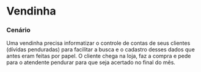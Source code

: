 # Vendinha
<h3>Cenário</h3>
Uma vendinha precisa informatizar o controle de contas de seus clientes (dívidas penduradas)
para facilitar a busca e o cadastro desses dados que antes eram feitas por papel. O cliente chega
na loja, faz a compra e pede para o atendente pendurar para que seja acertado no final do mês.
